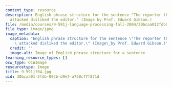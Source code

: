 ```yaml
---
content_type: resource
description: English phrase structure for the sentence "The reporter that the senator
  attacked disliked the editor." (Image by Prof. Edward Gibson.)
file: /media/courses/9-591j-language-processing-fall-2004/30bcaa012fdb093bd9e7a750c77f871d_9-591jf04.jpg
file_type: image/jpeg
image_metadata:
  caption: "English phrase structure for the sentence \"The reporter that the senator\
    \ attacked disliked the editor.\" (Image\_by Prof. Edward Gibson.)"
  credit: ''
  image-alt: Image of English phrase structure for a sentence.
learning_resource_types: []
ocw_type: OCWImage
resourcetype: Image
title: 9-591jf04.jpg
uid: 30bcaa01-2fdb-093b-d9e7-a750c77f871d
---
```

